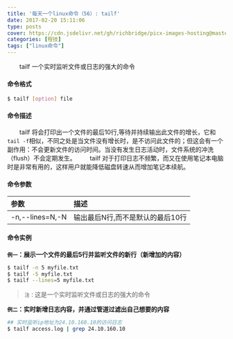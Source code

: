 ```yaml
---
title: '每天一个linux命令（56）: tailf'
date: 2017-02-20 15:11:06
type: posts
cover: https://cdn.jsdelivr.net/gh/richbridge/picx-images-hosting@master/thumbnail/程技.jpg
categories: [程技]
tags: ["linux命令"]
---
```

　　tailf 一个实时监听文件或日志的强大的命令
<!--more -->
#### 命令格式
```bash
$ tailf [option] file
```
#### 命令描述
　　tailf 将会打印出一个文件的最后10行,等待并持续输出此文件的增长，它和`tail -f`相似，不同之处是当文件没有增长时，是不访问此文件的；但这会有一个副作用：不会更新文件的访问时间。当没有发生日志活动时，文件系统的冲洗（flush）不会定期发生。
　　tailf 对于打印日志不频繁，而又在使用笔记本电脑时是非常有用的，这样用户就能降低磁盘转速从而增加笔记本续航。
#### 命令参数
| 参数 | 描述 |
| :------------- | :------------- |
| -n,--lines=N,-N | 输出最后N行,而不是默认的最后10行 |

#### 命令实例
**`例一`：展示一个文件的最后5行并监听文件的新行（新增加的内容）**
```bash
$ tailf -n 5 myfile.txt
$ tailf -5 myfile.txt
$ tailf --lines=5 myfile.txt
```
>`注：`这是一个实时监听文件或日志的强大的命令

**`例二`：实时新增日志内容，并通过管道过滤出自己想要的内容**
```bash
## 实时监听ip地址为24.10.160.10的访问日志
$ tailf access.log | grep 24.10.160.10
```
